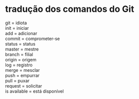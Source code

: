 # tradução dos comandos do Git
git     = idiota<br>
init    = iniciar<br>
add     = adicionar<br>
commit  = comprometer-se<br>
status  = status<br>
master  = mestre<br>
branch  = filial<br>
origin  = origem<br>
log     = registro<br>
merge   = mesclar<br>
push    = empurrar<br>
pull    = puxar<br>
request = solicitar<br>
is available = está disponível<br>

